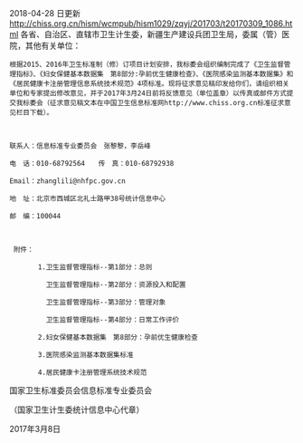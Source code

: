 
2018-04-28 日更新 
http://chiss.org.cn/hism/wcmpub/hism1029/zqyj/201703/t20170309_1086.html
各省、自治区、直辖市卫生计生委，新疆生产建设兵团卫生局，委属（管）医院，其他有关单位：

    根据2015、2016年卫生标准制（修）订项目计划安排，我标委会组织编制完成了《卫生监督管理指标》、《妇女保健基本数据集　第8部分:孕前优生健康检查》、《医院感染监测基本数据集》和《居民健康卡注册管理信息系统技术规范》4项标准。现将征求意见稿印发给你们，请组织相关单位和专家提出修改意见，并于2017年3月24日前将反馈意见（单位盖章）以传真或邮件方式提交我标委会（征求意见稿文本在中国卫生信息标准网http://www.chiss.org.cn标准征求意见栏目下载）。

 

    联系人：信息标准专业委员会　张黎黎，李岳峰

    电　话：010-68792564　　传　真：010-68792938

    Email：zhanglili@nhfpc.gov.cn

    地　址：北京市西城区北礼士路甲38号统计信息中心

    邮　编：100044

 

     附件： 

           1.卫生监督管理指标--第1部分：总则

             卫生监督管理指标--第2部分：资源投入和配置 

             卫生监督管理指标--第3部分：管理对象

             卫生监督管理指标--第4部分：日常工作评价 

           2.妇女保健基本数据集　第8部分：孕前优生健康检查

           3.医院感染监测基本数据集标准  

           4.居民健康卡注册管理系统技术规范

 

国家卫生标准委员会信息标准专业委员会

（国家卫生计生委统计信息中心代章）

2017年3月8日


